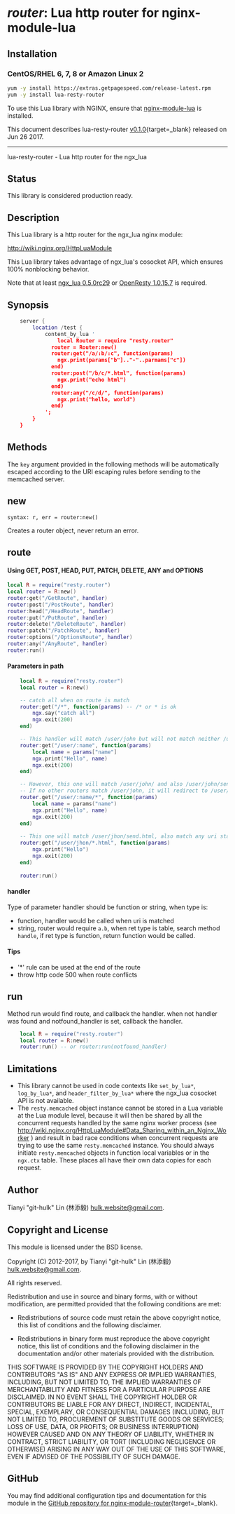 # *router*: Lua http router for nginx-module-lua


## Installation

### CentOS/RHEL 6, 7, 8 or Amazon Linux 2

```bash
yum -y install https://extras.getpagespeed.com/release-latest.rpm
yum -y install lua-resty-router
```


To use this Lua library with NGINX, ensure that [nginx-module-lua](modules/lua.md) is installed.

This document describes lua-resty-router [v0.1.0](https://github.com/git-hulk/lua-resty-router/releases/tag/v0.1.0){target=_blank} 
released on Jun 26 2017.
    
<hr />

lua-resty-router - Lua http router for the ngx_lua

## Status

This library is considered production ready.

## Description

This Lua library is a http router for the ngx_lua nginx module:

http://wiki.nginx.org/HttpLuaModule

This Lua library takes advantage of ngx_lua's cosocket API, which ensures
100% nonblocking behavior.

Note that at least [ngx_lua 0.5.0rc29](https://github.com/chaoslawful/lua-nginx-module/tags) or [OpenResty 1.0.15.7](http://openresty.org/#Download) is required.

## Synopsis

```lua
    server {
        location /test {
            content_by_lua '
                local Router = require "resty.router"
              router = Router:new()
              router:get("/a/:b/:c", function(params)
                ngx.print(params["b"].."-"..parmams["c"])
              end)
              router:post("/b/c/*.html", function(params)
                ngx.print("echo html")
              end)
              router:any("/c/d/", function(params)
                ngx.print("hello, world")
              end)
            ';
        }
    }
```

## Methods

The `key` argument provided in the following methods will be automatically escaped according to the URI escaping rules before sending to the memcached server.

## new
`syntax: r, err = router:new()`

Creates a router object, never return an error.

## route
#### Using GET, POST, HEAD, PUT, PATCH, DELETE, ANY and OPTIONS

```lua
local R = require("resty.router")
local router = R:new()
router:get("/GetRoute", handler)
router:post("/PostRoute", handler)
router:head("/HeadRoute", handler)
router:put("/PutRoute", handler)
router:delete("/DeleteRoute", handler)
router:patch("/PatchRoute", handler)
router:options("/OptionsRoute", handler)
router:any("/AnyRoute", handler)
router:run()
```

#### Parameters in path

```lua
    local R = require("resty.router")
    local router = R:new()

    -- catch all when on route is match
    router:get("/*", function(params) -- /* or * is ok
        ngx.say("catch all") 
        ngx.exit(200)
    end)

    -- This handler will match /user/john but will not match neither /user/ or /user
    router:get("/user/:name", function(params)
        local name = params["name"]
        ngx.print("Hello", name)
        ngx.exit(200)
    end)

    -- However, this one will match /user/john/ and also /user/john/send
    -- If no other routers match /user/john, it will redirect to /user/john/
    router.get("/user/:name/*", function(params)
        local name = params("name")
        ngx.print("Hello", name)
        ngx.exit(200)
    end)
    
    -- This one will match /user/jhon/send.html, also match any uri start with /user/jhon/ and end with .html
    router:get("/user/jhon/*.html", function(params)
        ngx.print("Hello")
        ngx.exit(200)
    end)
    
    router:run()
```

#### handler

Type of parameter handler should be function or string, when type is:

* function, handler would be called when uri is matched
* string, router would require `a.b`, when ret type is table, search method `handle`, if ret type is function, return function would be called.

#### Tips

* '*' rule can be used at the end of the route
* throw http code 500 when route conflicts

## run

Method run would find route, and callback the handler. when not handler was found and notfound_handler is set, callback the handler.


```lua
    local R = require("resty.router")
    local router = R:new()
    router:run() -- or router:run(notfound_handler)
``` 


## Limitations

* This library cannot be used in code contexts like `set_by_lua*`, `log_by_lua*`, and
`header_filter_by_lua*` where the ngx\_lua cosocket API is not available.
* The `resty.memcached` object instance cannot be stored in a Lua variable at the Lua module level,
because it will then be shared by all the concurrent requests handled by the same nginx
 worker process (see
http://wiki.nginx.org/HttpLuaModule#Data_Sharing_within_an_Nginx_Worker ) and
result in bad race conditions when concurrent requests are trying to use the same `resty.memcached` instance.
You should always initiate `resty.memcached` objects in function local
variables or in the `ngx.ctx` table. These places all have their own data copies for
each request.


## Author

Tianyi "git-hulk" Lin (林添毅) <hulk.website@gmail.com>.


## Copyright and License

This module is licensed under the BSD license.

Copyright (C) 2012-2017, by Tianyi "git-hulk" Lin (林添毅) <hulk.website@gmail.com>.

All rights reserved.

Redistribution and use in source and binary forms, with or without modification, are permitted provided that the following conditions are met:

* Redistributions of source code must retain the above copyright notice, this list of conditions and the following disclaimer.

* Redistributions in binary form must reproduce the above copyright notice, this list of conditions and the following disclaimer in the documentation and/or other materials provided with the distribution.

THIS SOFTWARE IS PROVIDED BY THE COPYRIGHT HOLDERS AND CONTRIBUTORS "AS IS" AND ANY EXPRESS OR IMPLIED WARRANTIES, INCLUDING, BUT NOT LIMITED TO, THE IMPLIED WARRANTIES OF MERCHANTABILITY AND FITNESS FOR A PARTICULAR PURPOSE ARE DISCLAIMED. IN NO EVENT SHALL THE COPYRIGHT HOLDER OR CONTRIBUTORS BE LIABLE FOR ANY DIRECT, INDIRECT, INCIDENTAL, SPECIAL, EXEMPLARY, OR CONSEQUENTIAL DAMAGES (INCLUDING, BUT NOT LIMITED TO, PROCUREMENT OF SUBSTITUTE GOODS OR SERVICES; LOSS OF USE, DATA, OR PROFITS; OR BUSINESS INTERRUPTION) HOWEVER CAUSED AND ON ANY THEORY OF LIABILITY, WHETHER IN CONTRACT, STRICT LIABILITY, OR TORT (INCLUDING NEGLIGENCE OR OTHERWISE) ARISING IN ANY WAY OUT OF THE USE OF THIS SOFTWARE, EVEN IF ADVISED OF THE POSSIBILITY OF SUCH DAMAGE.


## GitHub

You may find additional configuration tips and documentation for this module in the [GitHub repository for 
nginx-module-router](https://github.com/git-hulk/lua-resty-router){target=_blank}.